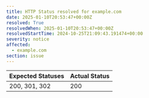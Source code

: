 ```yaml
---
title: HTTP Status resolved for example.com
date: 2025-01-10T20:53:47+00:00Z
resolved: True
resolvedWhen: 2025-01-10T20:53:47+00:00Z
resolvedStartTime: 2024-10-25T21:09:43.191474+00:00
severity: notice
affected:
  - example.com
section: issue
---
```


| Expected Statuses | Actual Status  |
|-------------------|----------------|
| 200, 301, 302 | 200 |
